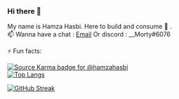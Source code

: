 ### Hi there 👋

<!--
**hamzahasbi/hamzahasbi** is a ✨ _special_ ✨ repository because its `README.md` (this file) appears on your GitHub profile.

Here are some ideas to get you started:

- 🔭 I’m currently working on ...
- 🌱 I’m currently learning ...
- 👯 I’m looking to collaborate on ...
- 🤔 I’m looking for help with ...
- 💬 Ask me about ...
- 📫 How to reach me: ...
- 😄 Pronouns: ...
- ⚡ Fun fact: ...
- ![Anurag's GitHub stats](https://github-readme-stats.vercel.app/api?username=hamzahasbi&count_private=true)
<br/>
-->
My name is Hamza Hasbi. Here to build and consume 🔭 .
<br/>
📫 Wanna have a chat : [Email](mailto:hamza.hasbi@gmail.com) Or discord : __Morty#6076

⚡ Fun facts: <br/>

[![Source Karma badge for @hamzahasbi](https://sourcekarma-og.vercel.app/api/hamzahasbi/github)](https://sourcekarma.vercel.app/hamzahasbi)
<br/>
[![Top Langs](https://github-readme-stats.vercel.app/api/top-langs/?username=hamzahasbi&count_private=true&langs_count=8&theme=dracula&layout=compact)](https://github.com/anuraghazra/github-readme-stats)


[![GitHub Streak](https://github-readme-streak-stats.herokuapp.com?user=hamzahasbi&theme=blue-green&date_format=j%20M%5B%20Y%5D)](https://git.io/streak-stats)
